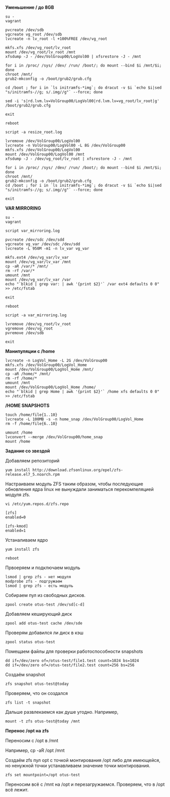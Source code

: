**Уменьшение / до 8GB**

```console
su -
vagrant

pvcreate /dev/sdb
vgcreate vg_root /dev/sdb
lvcreate -n lv_root -l +100%FREE /dev/vg_root

mkfs.xfs /dev/vg_root/lv_root
mount /dev/vg_root/lv_root /mnt
xfsdump -J - /dev/VolGroup00/LogVol00 | xfsrestore -J - /mnt

for i in /proc/ /sys/ /dev/ /run/ /boot/; do mount --bind $i /mnt/$i; done
chroot /mnt/
grub2-mkconfig -o /boot/grub2/grub.cfg

cd /boot ; for i in `ls initramfs-*img`; do dracut -v $i `echo $i|sed "s/initramfs-//g; s/.img//g"` --force; done

sed -i 's|rd.lvm.lv=VolGroup00/LogVol00|rd.lvm.lv=vg_root/lv_root|g' /boot/grub2/grub.cfg

exit

reboot

script -a resize_root.log

lvremove /dev/VolGroup00/LogVol00
lvcreate -n VolGroup00/LogVol00 -L 8G /dev/VolGroup00
mkfs.xfs /dev/VolGroup00/LogVol00
mount /dev/VolGroup00/LogVol00 /mnt
xfsdump -J - /dev/vg_root/lv_root | xfsrestore -J - /mnt

for i in /proc/ /sys/ /dev/ /run/ /boot/; do mount --bind $i /mnt/$i; done
chroot /mnt/
grub2-mkconfig -o /boot/grub2/grub.cfg
cd /boot ; for i in `ls initramfs-*img`; do dracut -v $i `echo $i|sed "s/initramfs-//g; s/.img//g"` --force; done

exit
```

**VAR MIRRORING**

```console
su -
vagrant

script var_mirroring.log

pvcreate /dev/sdc /dev/sdd
vgcreate vg_var /dev/sdc /dev/sdd
lvcreate -L 950M -m1 -n lv_var vg_var

mkfs.ext4 /dev/vg_var/lv_var
mount /dev/vg_var/lv_var /mnt
cp -aR /var/* /mnt/
rm -rf /var/*
umount /mnt
mount /dev/vg_var/lv_var /var
echo "`blkid | grep var: | awk '{print $2}'` /var ext4 defaults 0 0" >> /etc/fstab

exit

reboot

script -a var_mirroring.log

lvremove /dev/vg_root/lv_root
vgremove /dev/vg_root
pvremove /dev/sdb

exit
```

**Манипуляции с /home**

```console
lvcreate -n LogVol_Home -L 2G /dev/VolGroup00
mkfs.xfs /dev/VolGroup00/LogVol_Home
mount /dev/VolGroup00/LogVol_Home /mnt/
cp -aR /home/* /mnt/
rm -rf /home/*
umount /mnt
mount /dev/VolGroup00/LogVol_Home /home/
echo "`blkid | grep Home | awk '{print $2}'` /home xfs defaults 0 0" >> /etc/fstab
```

**/HOME SNAPSHOTS**

```console
touch /home/file{1..10}
lvcreate -L 100MB -s -n home_snap /dev/VolGroup00/LogVol_Home
rm -f /home/file{6..10}

umount /home
lvconvert --merge /dev/VolGroup00/home_snap
mount /home
```

**Задание со звездой**

Добавляем репозиторий

```console
yum install http://download.zfsonlinux.org/epel/zfs-release.el7_5.noarch.rpm
```

Настраиваем модуль ZFS таким образом, чтобы последующие обновления ядра linux не вынуждали заниматься перекомпеляцией модуля zfs.

```console
vi /etc/yum.repos.d/zfs.repo

[zfs]
enabled=0

[zfs-kmod]
enabled=1
```

Устаналиваем ядро

```console
yum install zfs

reboot
```

Првоеряем и подключаем модуль
```console
lsmod | grep zfs - нет модуля
modprobe zfs - подгружаем
lsmod | grep zfs - есть модуль
```

Собираем пул из свободных дисков.
```console
zpool create otus-test /dev/sd[c-d]
```

Добавляем кеширующий диск
```console
zpool add otus-test cache /dev/sde
````

Проверям добавился ли диск в кэш
```console
zpool status otus-test
```

Помещаем файлы для проверки работоспособности snapshots
```console
dd if=/dev/zero of=/otus-test/file1.test count=1024 bs=1024
dd if=/dev/zero of=/otus-test/file2.test count=256 bs=256
```

Создаём snapshot
```console
zfs snapshot otus-test@today
```

Проверяем, что он создался
```console
zfs list -t snapshot
```

Дальше развлекаемся как душе угодно. Например,
```console
mount -t zfs otus-test@today /mnt
```

**Перенос /opt на zfs**

Переносим с /opt в /mnt

Например, cp -aR /opt /mnt

Создаём zfs пул opt с точкой монтирования /opt либо для имеющейся, но ненужной точки устанавливаем значение точки монтирования.

```console
zfs set mountpoint=/opt otus-test
```

Переносим всё с /mnt на /opt и перезагружаемся. Проверяем, что в /opt всё лежит.